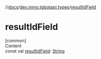 //[docs](../../index.md)/[dev.inmo.tgbotapi.types](index.md)/[resultIdField](result-id-field.md)



# resultIdField  
[common]  
Content  
const val [resultIdField](result-id-field.md): [String](https://kotlinlang.org/api/latest/jvm/stdlib/kotlin/-string/index.html)  



